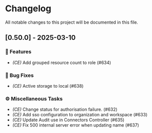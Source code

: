 # Changelog

All notable changes to this project will be documented in this file.

## [0.50.0] - 2025-03-10

### 🚀 Features

- *(CE)* Add grouped resource count to role (#634)

### 🐛 Bug Fixes

- *(CE)* Active storage to local (#638)

### ⚙️ Miscellaneous Tasks

- *(CE)* Change status for authorisation failure. (#632)
- *(CE)* Add sso configuration to organization and workspace (#633)
- *(CE)* Update Audit use in Connectors Controller (#635)
- *(CE)* Fix 500 internal server error when updating name (#637)

<!-- generated by git-cliff -->
